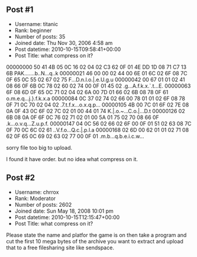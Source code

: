 ## Post #1
- Username: titanic
- Rank: beginner
- Number of posts: 35
- Joined date: Thu Nov 30, 2006 4:58 am
- Post datetime: 2010-10-15T09:58:41+00:00
- Post Title: what compress on  it?

00000000 50 41 4B 05 0C 16 02 04 02 C3 62 0F 01 4E DD 1D 08 71 C7 13 6B PAK.......b..N...q..k
00000021 46 00 00 02 44 00 6E 01 6C 02 6F 08 7C 0F 65 0C 55 02 67 02 75 F...D.n.l.o.|.e.U.g.u
00000042 00 67 01 01 02 41 08 66 0F 6B 0C 78 02 60 02 74 00 0F 01 45 02 .g...A.f.k.x.`.t...E.
00000063 6F 08 6D 0F 65 0C 71 02 04 02 6A 00 7D 01 66 02 6B 08 78 0F 61 o.m.e.q...j.}.f.k.x.a
00000084 0C 37 02 74 02 66 00 78 01 01 02 6F 08 78 0F 71 0C 70 02 04 02 .7.t.f.x...o.x.q.p...
00000105 4B 00 7C 01 6F 02 7E 08 0A 0F 43 0C 6F 02 7C 02 01 00 44 01 74 K.|.o.~...C.o.|...D.t
00000126 02 6B 08 0A 0F 6F 0C 76 02 71 02 01 00 5A 01 75 02 70 08 66 0F .k...o.v.q...Z.u.p.f.
00000147 04 0C 56 02 66 02 6F 00 0F 01 51 02 63 08 7C 0F 70 0C 6C 02 61 ..V.f.o...Q.c.|.p.l.a
00000168 02 6D 00 62 01 01 02 71 08 62 0F 65 0C 69 02 63 02 77 00 0F 01 .m.b...q.b.e.i.c.w...

sorry file too big to upload.

I found it have order.
but no idea what compress on it.
## Post #2
- Username: chrrox
- Rank: Moderator
- Number of posts: 2602
- Joined date: Sun May 18, 2008 10:01 pm
- Post datetime: 2010-10-15T12:15:47+00:00
- Post Title: what compress on  it?

Please state the name and platfor the game is on then take a program and cut the first 10 mega bytes of the archive you want to extract and upload that to a free filesharing site like sendspace.
